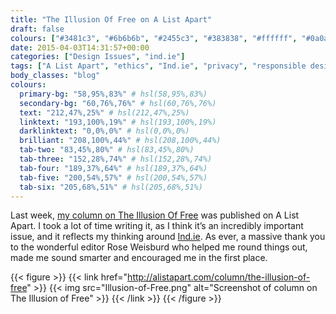 ```yaml
---
title: "The Illusion Of Free on A List Apart"
draft: false
colours: ["#3481c3", "#6b6b6b", "#2455c3", "#383838", "#ffffff", "#0a0a0a", "#ffffff"]
date: 2015-04-03T14:31:57+00:00
categories: ["Design Issues", "ind.ie"]
tags: ["A List Apart", "ethics", "Ind.ie", "privacy", "responsible design"]
body_classes: "blog"
colours:
  primary-bg: "58,95%,83%" # hsl(58,95%,83%)
  secondary-bg: "60,76%,76%" # hsl(60,76%,76%)
  text: "212,47%,25%" # hsl(212,47%,25%)
  linktext: "193,100%,19%" # hsl(193,100%,19%)
  darklinktext: "0,0%,0%" # hsl(0,0%,0%)
  brilliant: "208,100%,44%" # hsl(208,100%,44%)
  tab-two: "83,45%,80%" # hsl(83,45%,80%)
  tab-three: "152,28%,74%" # hsl(152,28%,74%)
  tab-four: "189,37%,64%" # hsl(189,37%,64%)
  tab-five: "200,54%,57%" # hsl(200,54%,57%)
  tab-six: "205,68%,51%" # hsl(205,68%,51%)
---
```


Last week, [my column on The Illusion Of Free](http://alistapart.com/column/the-illusion-of-free) was published on A List Apart. I took a lot of time writing it, as I think it’s an incredibly important issue, and it reflects my thinking around [Ind.ie](https://ind.ie). As ever, a massive thank you to the wonderful editor Rose Weisburd who helped me round things out, made me sound smarter and encouraged me in the first place.

{{< figure >}}
  {{< link href="http://alistapart.com/column/the-illusion-of-free" >}}
  	{{< img src="Illusion-of-Free.png" alt="Screenshot of column on The Illusion of Free" >}}
  {{< /link >}}
{{< /figure >}}

	